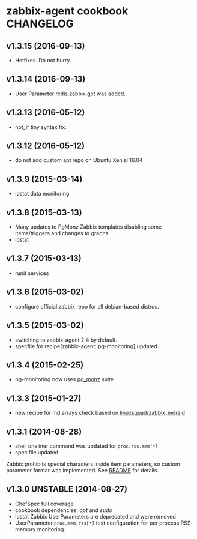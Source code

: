 # zabbix-agent cookbook CHANGELOG

## v1.3.15 (2016-09-13)

* Hotfixes. Do not hurry.

## v1.3.14 (2016-09-13)

* User Parameter redis.zabbix.get was added.

## v1.3.13 (2016-05-12)

* not_if tiny syntax fix.

## v1.3.12 (2016-05-12)

* do not add custom apt repo on Ubuntu Xenial 16.04

## v1.3.9 (2015-03-14)

* iostat data monitoring

## v1.3.8 (2015-03-13)

* Many updates to PgMonz Zabbix templates disabling some items/triggers and changes to graphs.
* iostat

## v1.3.7 (2015-03-13)

* runit services

## v1.3.6 (2015-03-02)

* configure official zabbix repo for all debian-based distros.

## v1.3.5 (2015-03-02)

* switching to zabbix-agent 2.4 by default.
* specfile for recipe[zabbix-agent::pg-monitoring] updated.

## v1.3.4 (2015-02-25)

* pg-monitoring now uses [pg_monz](https://github.com/pg-monz/pg_monz) suite

## v1.3.3 (2015-01-27)

* new recipe for md arrays check based on [linuxsquad/zabbix_mdraid](https://github.com/linuxsquad/zabbix_mdraid)

## v1.3.1 (2014-08-28)

* shell oneliner command was updated for `proc.rss.mem[*]`
* spec file updated

Zabbix prohibits special characters inside item parameters, so custom parameter formar was implemented. See [README](/dragonsmith/chef-zabbix-agent#proc-mem-rss) for details.

## v1.3.0 UNSTABLE (2014-08-27)

* ChefSpec full coverage
* cookbook dependencies: *apt* and *sudo*
* iostat Zabbix UserParameters are deprecated and were removed
* UserParameter `proc.mem.rss[*]` test configuration for per process RSS memory monitoring.

